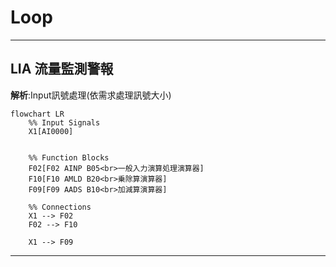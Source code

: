 # Loop

---

## LIA 流量監測警報

**解析**:Input訊號處理(依需求處理訊號大小)

```mermaid
flowchart LR
    %% Input Signals
    X1[AI0000]


    %% Function Blocks
    F02[F02 AINP B05<br>一般入力演算処理演算器]
    F10[F10 AMLD B20<br>乗除算演算器]
    F09[F09 AADS B10<br>加減算演算器]

    %% Connections
    X1 --> F02
    F02 --> F10

    X1 --> F09
```

---

